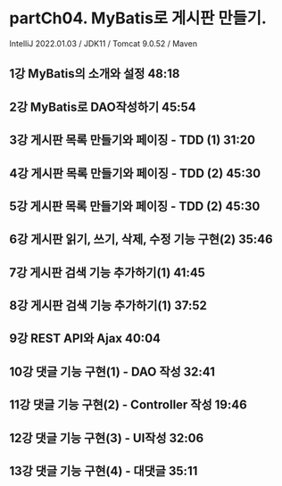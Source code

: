 # partCh04. MyBatis로 게시판 만들기.
IntelliJ 2022.01.03 / JDK11 / Tomcat 9.0.52 / Maven

## 1강 MyBatis의 소개와 설정 48:18

## 2강 MyBatis로 DAO작성하기 45:54

## 3강 게시판 목록 만들기와 페이징 - TDD (1) 31:20

## 4강 게시판 목록 만들기와 페이징 - TDD (2) 45:30

## 5강 게시판 목록 만들기와 페이징 - TDD (2) 45:30

## 6강 게시판 읽기, 쓰기, 삭제, 수정 기능 구현(2) 35:46

## 7강 게시판 검색 기능 추가하기(1) 41:45

## 8강 게시판 검색 기능 추가하기(1) 37:52

## 9강 REST API와 Ajax 40:04

## 10강 댓글 기능 구현(1) - DAO 작성 32:41

## 11강 댓글 기능 구현(2) - Controller 작성 19:46

## 12강 댓글 기능 구현(3) - UI작성 32:06

## 13강 댓글 기능 구현(4) - 대댓글 35:11
